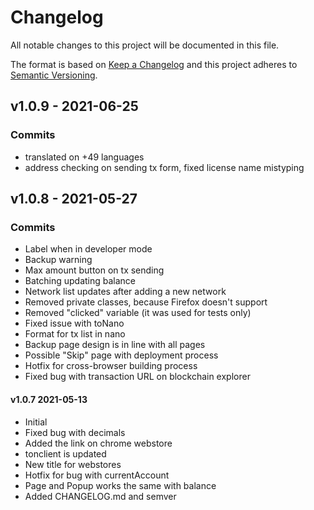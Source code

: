 # Changelog

All notable changes to this project will be documented in this file.

The format is based on [Keep a Changelog](https://keepachangelog.com/en/1.0.0/)
and this project adheres to [Semantic Versioning](https://semver.org/spec/v2.0.0.html).

## v1.0.9 - 2021-06-25

### Commits

- translated on +49 languages 
- address checking on sending tx form, fixed license name mistyping

## v1.0.8 - 2021-05-27

### Commits

- Label when in developer mode
- Backup warning
- Max amount button on tx sending
- Batching updating balance
- Network list updates after adding a new network
- Removed private classes, because Firefox doesn't support
- Removed "clicked" variable (it was used for tests only)
- Fixed issue with toNano
- Format for tx list in nano
- Backup page design is in line with all pages
- Possible "Skip" page with deployment process
- Hotfix for cross-browser building process
- Fixed bug with transaction URL on blockchain explorer

#### v1.0.7 2021-05-13

- Initial
- Fixed bug with decimals
- Added the link on chrome webstore
- tonclient is updated
- New title for webstores
- Hotfix for bug with currentAccount
- Page and Popup works the same with balance
- Added CHANGELOG.md and semver


